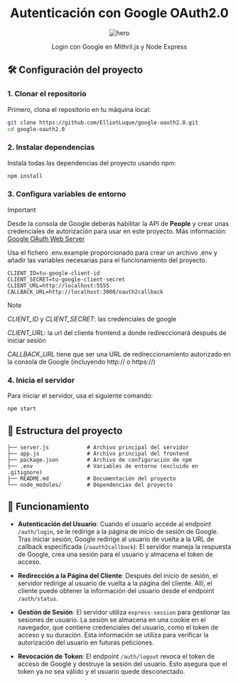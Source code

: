 <div align="center">
  
  # Autenticación con Google OAuth2.0
  
   ![hero]

   Login con Google en Mithril.js y Node Express
   
</div>

## 🛠️ Configuración del proyecto

### 1. Clonar el repositorio

Primero, clona el repositorio en tu máquina local:

```bash
git clone https://github.com/ElliotLuque/google-oauth2.0.git
cd google-oauth2.0
```

### 2. Instalar dependencias

Instala todas las dependencias del proyecto usando npm:

```bash
npm install
```

### 3. Configura variables de entorno

> [!IMPORTANT]
> Desde la consola de Google deberás habilitar la API de **People** y crear unas credenciales de autorización para usar en este proyecto. Más información: [Google OAuth Web Server](https://developers.google.com/identity/protocols/oauth2/web-server?hl=es-419)

Usa el fichero .env.example proporcionado para crear un archivo .env y añadir las variables necesarias para el funcionamiento del proyecto.

 
```env
CLIENT_ID=tu-google-client-id
CLIENT_SECRET=tu-google-client-secret
CLIENT_URL=http://localhost:5555
CALLBACK_URL=http://localhost:3000/oauth2callback
```

> [!NOTE]
> *CLIENT_ID* y *CLIENT_SECRET*: las credenciales de google
>
> *CLIENT_URL*: la url del cliente frontend a donde redireccionará después de iniciar sesión
>
> *CALLBACK_URL* tiene que ser una URL de redireccionamiento autorizado en la consola de Google (incluyendo http:// o https://)
> 

### 4. Inicia el servidor

Para iniciar el servidor, usa el siguiente comando:

```bash
npm start
```

## 📁 Estructura del proyecto

```plaintext
├── server.js            # Archivo principal del servidor
├── app.js               # Archivo principal del frontend
├── package.json         # Archivo de configuración de npm
├── .env                 # Variables de entorno (excluido en .gitignore)
├── README.md            # Documentación del proyecto
└── node_modules/        # Dependencias del proyecto
```

## 🚀 Funcionamiento

- **Autenticación del Usuario**: Cuando el usuario accede al endpoint `/auth/login`, se le redirige a la página de inicio de sesión de Google. Tras iniciar sesión, Google redirige al usuario de vuelta a la URL de callback especificada (`/oauth2callback`). El servidor maneja la respuesta de Google, crea una sesión para el usuario y almacena el token de acceso.

- **Redirección a la Página del Cliente**: Después del inicio de sesión, el servidor redirige al usuario de vuelta a la página del cliente. Allí, el cliente puede obtener la información del usuario desde el endpoint `/auth/status`.

- **Gestión de Sesión**: El servidor utiliza `express-session` para gestionar las sesiones de usuario. La sesión se almacena en una cookie en el navegador, que contiene credenciales del usuario, como el token de acceso y su duración. Esta información se utiliza para verificar la autorización del usuario en futuras peticiones.
  
- **Revocación de Token**: El endpoint `/auth/logout` revoca el token de acceso de Google y destruye la sesión del usuario. Esto asegura que el token ya no sea válido y el usuario quede desconectado.

 [hero]: https://www.google.es/images/branding/googlelogo/2x/googlelogo_color_160x56dp.png
